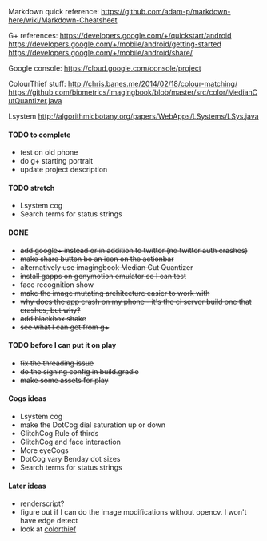 Markdown quick reference:
https://github.com/adam-p/markdown-here/wiki/Markdown-Cheatsheet

G+ references:
https://developers.google.com/+/quickstart/android
https://developers.google.com/+/mobile/android/getting-started
https://developers.google.com/+/mobile/android/share/

Google console:
https://cloud.google.com/console/project

ColourThief stuff:
http://chris.banes.me/2014/02/18/colour-matching/
https://github.com/biometrics/imagingbook/blob/master/src/color/MedianCutQuantizer.java

Lsystem
http://algorithmicbotany.org/papers/WebApps/LSystems/LSys.java

#### TODO to complete
 * test on old phone
 * do g+ starting portrait
 * update project description

#### TODO stretch
 * Lsystem cog
 * Search terms for status strings


#### DONE
 * ~~add google+ instead or in addition to twitter (no twitter auth crashes)~~
 * ~~make share button be an icon on the actionbar~~
 * ~~alternatively use imagingbook Median Cut Quantizer~~
 * ~~install gapps on genymotion emulator so I can test~~
 * ~~face recognition show~~
 * ~~make the image mutating architecture easier to work with~~
 * ~~why does the app crash on my phone - it's the ci server build one that crashes, but why?~~
 * ~~add blackbox shake~~
 * ~~see what I can get from g+~~

#### TODO before I can put it on play
 * ~~fix the threading issue~~
 * ~~do the signing config in build.gradle~~
 * ~~make some assets for play~~

#### Cogs ideas
 * Lsystem cog
 * make the DotCog dial saturation up or down
 * GlitchCog Rule of thirds
 * GlitchCog and face interaction
 * More eyeCogs
 * DotCog vary Benday dot sizes
 * Search terms for status strings

#### Later ideas
 * renderscript?
 * figure out if I can do the image modifications without opencv. I won't have edge detect
 * look at [colorthief](https://github.com/lokesh/color-thief/blob/master/js/color-thief.js)


